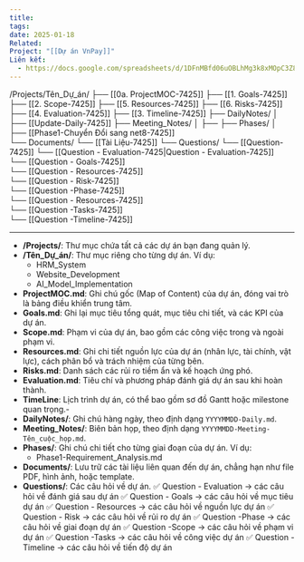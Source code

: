 ```yaml
---
title: 
tags: 
date: 2025-01-18
Related: 
Project: "[[Dự án VnPay]]"
Liên kết:
  - https://docs.google.com/spreadsheets/d/1DFnMBfd06uOBLhMg3k8xMOpC3Z8qiAmnw5E1HA-uYlM/edit?gid=484586985#gid=484586985
---
```

/Projects/Tên_Dự_án/
    ├── [[0a. ProjectMOC-7425]]
    ├── [[1. Goals-7425]]
    ├── [[2. Scope-7425]]
    ├── [[5. Resources-7425]]
    ├── [[6. Risks-7425]]
    ├── [[4. Evaluation-7425]]
    ├── [[3. Timeline-7425]]
    ├── DailyNotes/
    │     ├── [[Update-Daily-7425]]
    ├── Meeting_Notes/
    │     ├── 
    ├── Phases/
    │     ├── [[Phase1-Chuyển Đổi sang net8-7425]]    
    └── Documents/
          └── [[Tài Liệu-7425]]
    └── Questions/
         └── [[Question-7425]]
         └── [[Question - Evaluation-7425|Question - Evaluation-7425]]     
         └── [[Question - Goals-7425]]     
         └── [[Question - Resources-7425]]     
         └── [[Question - Risk-7425]]     
         └── [[Question -Phase-7425]]     
         └── [[Question - Resources-7425]]     
         └── [[Question -Tasks-7425]]     
         └── [[Question -Timeline-7425]]     
         

---
- **/Projects/**: Thư mục chứa tất cả các dự án bạn đang quản lý.
- **/Tên_Dự_án/**: Thư mục riêng cho từng dự án. Ví dụ:
    - HRM_System
    - Website_Development
    - AI_Model_Implementation
- **ProjectMOC.md**: Ghi chú gốc (Map of Content) của dự án, đóng vai trò là bảng điều khiển trung tâm.
- **Goals.md**: Ghi lại mục tiêu tổng quát, mục tiêu chi tiết, và các KPI của dự án.
- **Scope.md**: Phạm vi của dự án, bao gồm các công việc trong và ngoài phạm vi.
- **Resources.md**: Ghi chi tiết nguồn lực của dự án (nhân lực, tài chính, vật lực), cách phân bổ và trách nhiệm của từng bên.
- **Risks.md**: Danh sách các rủi ro tiềm ẩn và kế hoạch ứng phó. 
- **Evaluation.md**: Tiêu chí và phương pháp đánh giá dự án sau khi hoàn thành. 
- **TimeLine**: Lịch trình dự án, có thể bao gồm sơ đồ Gantt hoặc milestone quan trọng.- 
- **DailyNotes/**: Ghi chú hàng ngày, theo định dạng `YYYYMMDD-Daily.md`.
- **Meeting_Notes/**: Biên bản họp, theo định dạng `YYYYMMDD-Meeting-Tên_cuộc_họp.md`.
- **Phases/**: Ghi chú chi tiết cho từng giai đoạn của dự án. Ví dụ:
    - Phase1-Requirement_Analysis.md
- **Documents/**: Lưu trữ các tài liệu liên quan đến dự án, chẳng hạn như file PDF, hình ảnh, hoặc template.
- **Questions/**: Các câu hỏi về dự án.
	✅ Question - Evaluation →  các câu hỏi về đánh giá sau dự án
	✅ Question - Goals → các câu hỏi về mục tiêu dự án
	✅ Question - Resources → các câu hỏi về nguồn lực dự án
	✅ Question - Risk → các câu hỏi về rủi ro dự án
	✅ Question -Phase → các câu hỏi về giai đoạn dự án
	✅ Question -Scope → các câu hỏi về phạm vi dự án
	✅ Question -Tasks → các câu hỏi về công việc dự án
	✅  Question -Timeline → các câu hỏi về tiến độ dự án